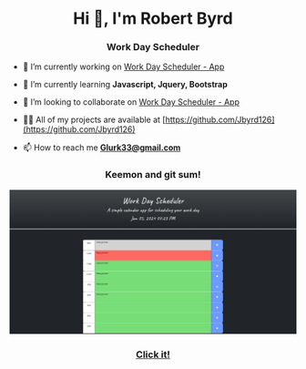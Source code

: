 <h1 align="center">Hi 👋, I'm Robert Byrd</h1>
<h3 align="center">Work Day Scheduler</h3>

- 🔭 I’m currently working on [Work Day Scheduler - App](https://jbyrd126.github.io/WorkDayScheduler/)

- 🌱 I’m currently learning **Javascript, Jquery, Bootstrap**

- 👯 I’m looking to collaborate on [Work Day Scheduler - App](https://jbyrd126.github.io/WorkDayScheduler/)

- 👨‍💻 All of my projects are available at [https://github.com/Jbyrd126](https://github.com/Jbyrd126)

- 📫 How to reach me **Glurk33@gmail.com**

<h3 align="center">Keemon and git sum!</h3>

![Screeny](WorkDay.png)

<h3 align="center">
<a align="center" href="https://jbyrd126.github.io/WorkDayScheduler/" >Click it!</a></h3>
